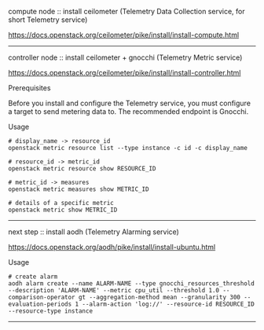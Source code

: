 compute node :: install ceilometer (Telemetry Data Collection service, for short Telemetry service)

https://docs.openstack.org/ceilometer/pike/install/install-compute.html

---

controller node :: install ceilometer + gnocchi (Telemetry Metric service)

https://docs.openstack.org/ceilometer/pike/install/install-controller.html

Prerequisites

Before you install and configure the Telemetry service, you must configure a target to send metering data to. The recommended endpoint is Gnocchi.

Usage

```
# display_name -> resource_id
openstack metric resource list --type instance -c id -c display_name

# resource_id -> metric_id
openstack metric resource show RESOURCE_ID

# metric_id -> measures
openstack metric measures show METRIC_ID

# details of a specific metric
openstack metric show METRIC_ID
```

---

next step :: install aodh (Telemetry Alarming service)

https://docs.openstack.org/aodh/pike/install/install-ubuntu.html

Usage

```
# create alarm
aodh alarm create --name ALARM-NAME --type gnocchi_resources_threshold --description 'ALARM-NAME' --metric cpu_util --threshold 1.0 --comparison-operator gt --aggregation-method mean --granularity 300 --evaluation-periods 1 --alarm-action 'log://' --resource-id RESOURCE_ID --resource-type instance
```

---
